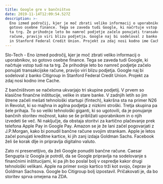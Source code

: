 ```yaml
---
title: Google gre v bančništvo
date: 2019-11-14T12:09:54.527Z
description: >-
  Eno izmed področij, kjer je moč zbrati veliko informacij o uporabnikov, so
  gotovo osebne finance. Tega se zaveda tudi Google, ki načrtuje vstop tudi na
  ta trg. Že prihodnje leto bo namreč podjetje začelo ponujati transakcijske
  račune, pravijo viri blizu podjetja. Google naj bi sodeloval z banko Citigroup
  in Stanford Federal Credit Union. Projekt za zdaj nosi kodno ime Cache.
---
```

Slo-Tech - Eno izmed področij, kjer je moč zbrati veliko informacij o uporabnikov, so gotovo osebne finance. Tega se zaveda tudi Google, ki načrtuje vstop tudi na ta trg. Že prihodnje leto bo namreč podjetje začelo ponujati transakcijske račune, pravijo viri blizu podjetja. Google naj bi sodeloval z banko Citigroup in Stanford Federal Credit Union. Projekt za zdaj nosi kodno ime Cache.



Z bančništvom se načeloma ukvarjajo tri skupine podjetij. V prvem so klasične finančne inštitucije, velike in stare banke. V zadnjih letih so jim štrene začeli mešati tehnološki startupi (fintech), kakršna sta na primer N26 in Revolut, ki so majhna in agilna podjetja z nizkimi stroški. Tretja skupina pa šele prihaja. To so veliki tehnološki giganti, ki so ugotovili, da je ponujanje bančnih storitev možnost, kako se še približati uporabnikom in o njih izvedeti še več. Ni naključje, da obstaja storitvi za kartično plačevanje prek telefona Apple Pay in Google Pay. Amazon se je že lani začel pogovarjati z J.P.Morgan, kako bi ponudil bančne račune svojim strankam. Apple je letos začel ponujati kreditne kartice, ki jih zanj izdaja Goldman Sachs. Facebook želi še korak dlje in pripravlja digitalno valuto.



Zato ni presenetljivo, da želi Google ponuditi bančne račune. Caesar Sengupta iz Googla je potrdil, da se Google pripravlja na sodelovanje s finančnimi inštitucijami, ki pa jih bo poslal bolj v ospredje kakor drugi tehnološki velikani. Apple na primer svojo kartico trži kot svojo, čeprav je Goldman Sachsova. Google bo Citigroup bolj izpostavil. Pričakovati je, da bo storitev sprva omejena na ZDA.
